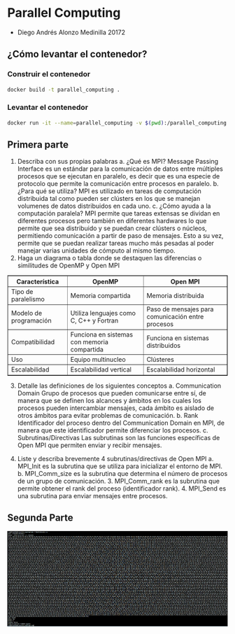 # Parallel Computing

- Diego Andrés Alonzo Medinilla 20172

## ¿Cómo levantar el contenedor?
### Construir el contenedor
```bash
docker build -t parallel_computing .
```
### Levantar el contenedor
```bash
docker run -it --name=parallel_computing -v $(pwd):/parallel_computing parallel_computing
```
## Primera parte

1. Describa con sus propias palabras
    a. ¿Qué es MPI? 
        Message Passing Interface es un estándar para la comunicación de datos entre múltiples procesos que se ejecutan en paralelo, es decir que es una especie de protocolo que permite la comunicación entre procesos en paralelo.
    b. ¿Para qué se utiliza?
        MPI es utilizado en tareas de computación distribuida tal como pueden ser clústers en los que se manejan volumenes de datos distribuidos en cada uno.
    c. ¿Cómo ayuda a la computación paralela?
        MPI permite que tareas extensas se dividan en diferentes procesos pero también en diferentes hardwares lo que permite que sea distribuido y se puedan crear clústers o núcleos, permitiendo comunicación a partir de paso de mensajes. Esto a su vez, permite que se puedan realizar tareas mucho más pesadas al poder manejar varias unidades de cómputo al mismo tiempo.
2. Haga un diagrama o tabla donde se destaquen las diferencias o similitudes de OpenMP y Open MPI

<table border="1">
    <tr>
        <th>Característica</th>
        <th>OpenMP</th>
        <th>Open MPI</th>
    </tr>
    <tr>
        <td>Tipo de paralelismo</td>
        <td>Memoria compartida</td>
        <td>Memoria distribuida</td>
    </tr>
    <tr>
        <td>Modelo de programación</td>
        <td>Utiliza lenguajes como C, C++ y Fortran</td>
        <td>Paso de mensajes para comunicación entre procesos</td>
    </tr>
    <tr>
        <td>Compatibilidad</td>
        <td>Funciona en sistemas con memoria compartida</td>
        <td>Funciona en sistemas distribuidos</td>
    </tr>
    <tr>
        <td>Uso</td>
        <td>Equipo multinucleo</td>
        <td>Clústeres</td>
    </tr>
    <tr>
        <td>Escalabilidad</td>
        <td>Escalabilidad vertical</td>
        <td>Escalabilidad horizontal</td>
    </tr>
</table>


3. Detalle las definiciones de los siguientes conceptos
    a. Communication Domain
        Grupo de procesos que pueden comunicarse entre sí, de manera que se definen los alcances y ámbitos en los cuales los procesos pueden intercambiar mensajes, cada ámbito es aislado de otros ámbitos para evitar problemas de comunicación.
    b. Rank
        Identificador del proceso dentro del Communication Domain en MPI, de manera que este identificador permite diferenciar los procesos.
    c. Subrutinas/Directivas
        Las subrutinas son las funciones específicas de Open MPI que permiten enviar y recibir mensajes.

4. Liste y describa brevemente 4 subrutinas/directivas de Open MPI
    a. MPI_Init es la subrutina que se utiliza para inicializar el entorno de MPI.
    b. MPI_Comm_size es la subrutina que determina el número de procesos de un grupo de comunicación.
    3. MPI_Comm_rank es la subrutina que permite obtener el rank del proceso (identificador rank).
    4. MPI_Send es una subrutina para enviar mensajes entre procesos.

## Segunda Parte
![alt text](image.png)